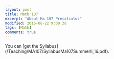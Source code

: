 ```yaml
---
layout: post
title: Math 107
excerpt: "About Ma 107 Precalculus"
modified: 2016-06-22 9:00:38
tags: [Math]
comments: true
---
```


You can [get the Syllabus] (/Teaching/MA107/SyllabusMa107SummerII_16.pdf).
